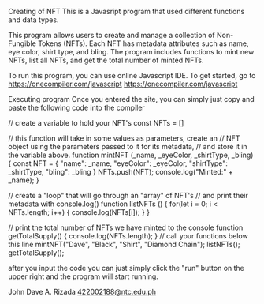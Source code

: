 Creating of NFT
This is a Javasript program that used different functions and data types. 

This program allows users to create and manage a collection of Non-Fungible Tokens (NFTs). 
Each NFT has metadata attributes such as name, eye color, shirt type, and bling. 
The program includes functions to mint new NFTs, list all NFTs, and get the total number of minted NFTs.

To run this program, you can use online Javascript IDE. To get started, go to https://onecompiler.com/javascript
https://onecompiler.com/javascript

Executing program
Once you entered the site, you can simply just copy and paste the following code into the compiler

// create a variable to hold your NFT's
const NFTs = []

// this function will take in some values as parameters, create an
// NFT object using the parameters passed to it for its metadata, 
// and store it in the variable above.
function mintNFT (_name, _eyeColor, _shirtType, _bling) {
   const NFT = {
       "name": _name,
       "eyeColor": _eyeColor,
       "shirtType": _shirtType,
       "bling": _bling
   }
   NFTs.push(NFT);
   console.log("Minted:" + _name);
}

// create a "loop" that will go through an "array" of NFT's
// and print their metadata with console.log()
function listNFTs () {
   for(let i = 0; i < NFTs.length; i++) {
     console.log(NFTs[i]);
   }
}

// print the total number of NFTs we have minted to the console
function getTotalSupply() {
   console.log(NFTs.length);
 }
// call your functions below this line
mintNFT("Dave", "Black", "Shirt", "Diamond Chain");
listNFTs();
getTotalSupply();

after you input the code you can just simply click the "run" button on the upper right and the program will start running. 

John Dave A. Rizada
422002188@ntc.edu.ph

